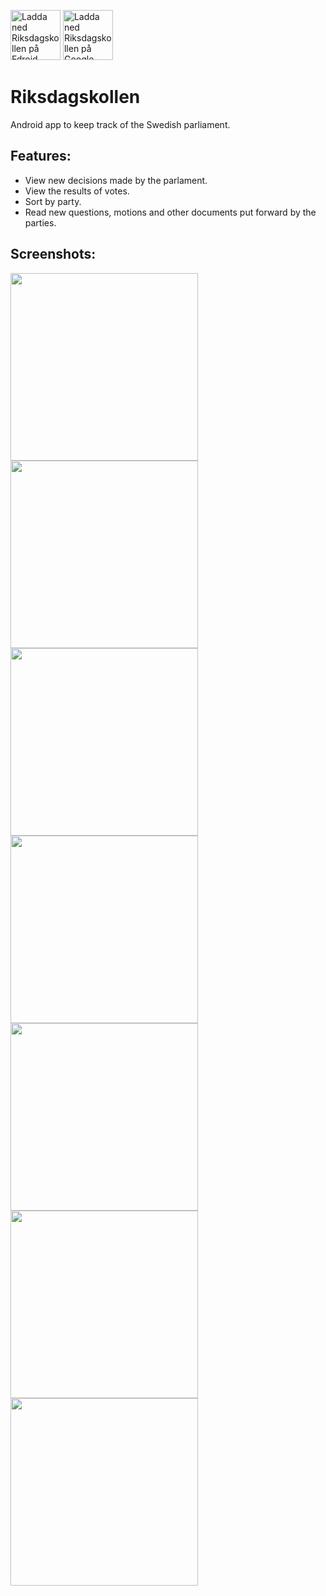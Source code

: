 
[<img src="https://fdroid.gitlab.io/artwork/badge/get-it-on-sv.png"
    alt="Ladda ned Riksdagskollen på Fdroid"
    height="80">](https://f-droid.org/packages/se.oandell.riksdagen)
[<img src="https://play.google.com/intl/en_us/badges/images/generic/sv_badge_web_generic.png"
  alt="Ladda ned Riksdagskollen på Google Play"
  height="80">](https://play.google.com/store/apps/details?id=se.oandell.riksdagen)


# Riksdagskollen
Android app to keep track of the Swedish parliament.

## Features:
 * View new decisions made by the parlament.
 * View the results of votes.
 * Sort by party.
 * Read new questions, motions and other documents put forward by the parties.

## Screenshots:
<img src="fastlane/metadata/android/sv-SE/images/phoneScreenshots/news.png" width="300"> <img src="fastlane/metadata/android/sv-SE/images/phoneScreenshots/debate.png" width="300">
<img src="fastlane/metadata/android/sv-SE/images/phoneScreenshots/vote.png" width="300"> <img src="fastlane/metadata/android/sv-SE/images/phoneScreenshots/party.png" width="300">
<img src="fastlane/metadata/android/sv-SE/images/phoneScreenshots/decisions.png" width="300">
<img src="fastlane/metadata/android/sv-SE/images/phoneScreenshots/representative.png" width="300">
<img src="fastlane/metadata/android/sv-SE/images/phoneScreenshots/representatives.png" width="300">
